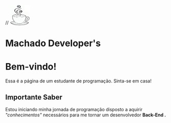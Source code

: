<!DOCTYPE html>

<html>

<i class="devicon-coffeescript-original colored"></i>
          
// <img src="xícara-de-café_50.png" alt="Café" width="63" height="63" style="vertical-align:bottom">
<head>
  <h1> Machado Developer's </1>
</head>

<body>

<h1>Bem-vindo!</h1>
<p>Essa é a página de um estudante de programação. Sinta-se em casa!</p>

<h2>Importante Saber</h2>
<p> Estou iniciando minha jornada de programação disposto a aquirir <i> "conhecimentos" </i> necessários para me tornar um desenvolvedor <b> Back-End </>.</p>

</body>
</html>
